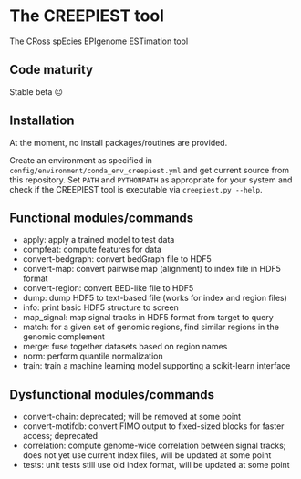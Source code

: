 # The CREEPIEST tool

The CRoss spEcies EPIgenome ESTimation tool

## Code maturity

Stable beta :neutral_face:

## Installation

At the moment, no install packages/routines are provided.

Create an environment as specified in `config/environment/conda_env_creepiest.yml` and
get current source from this repository. Set `PATH` and `PYTHONPATH` as appropriate
for your system and check if the CREEPIEST tool is executable via `creepiest.py --help`.

## Functional modules/commands

- apply: apply a trained model to test data
- compfeat: compute features for data
- convert-bedgraph: convert bedGraph file to HDF5
- convert-map: convert pairwise map (alignment) to index file in HDF5 format
- convert-region: convert BED-like file to HDF5
- dump: dump HDF5 to text-based file (works for index and region files)
- info: print basic HDF5 structure to screen
- map_signal: map signal tracks in HDF5 format from target to query
- match: for a given set of genomic regions, find similar regions in the genomic complement
- merge: fuse together datasets based on region names
- norm: perform quantile normalization
- train: train a machine learning model supporting a scikit-learn interface

## Dysfunctional modules/commands

- convert-chain: deprecated; will be removed at some point
- convert-motifdb: convert FIMO output to fixed-sized blocks for faster access; deprecated
- correlation: compute genome-wide correlation between signal tracks; does not yet use current index files, will
 be updated at some point
- tests: unit tests still use old index format, will be updated at some point